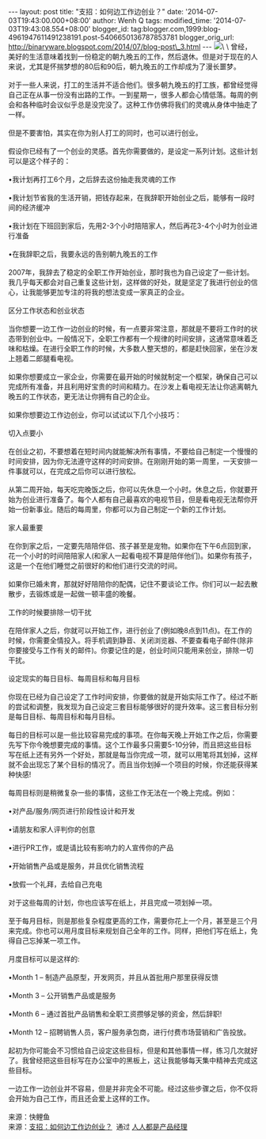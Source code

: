 --- layout: post title: "支招：如何边工作边创业？" date:
'2014-07-03T19:43:00.000+08:00' author: Wenh Q tags: modified\_time:
'2014-07-03T19:43:08.554+08:00' blogger\_id:
tag:blogger.com,1999:blog-4961947611491238191.post-5406650136787853781
blogger\_orig\_url:
http://binaryware.blogspot.com/2014/07/blog-post\_3.html ---
![](https://images-blogger-opensocial.googleusercontent.com/gadgets/proxy?url=http%3A%2F%2Fimage.woshipm.com%2Fwp-files%2F2014%2F07%2F5d58299856a53afba1ead82786e5aaa0.jpg&container=blogger&gadget=a&rewriteMime=image%2F*)\
\
曾经，美好的生活意味着找到一份稳定的朝九晚五的工作，然后退休。但是对于现在的人来说，尤其是怀揣梦想的80后和90后，朝九晚五的工作却成为了漫长噩梦。\
\
对于一些人来说，打工的生活并不适合他们。很多朝九晚五的打工族，都曾经觉得自己正在从事一份没有出路的工作。一到星期一，很多人都会心情低落。每周的例会和各种临时会议似乎总是没完没了。这种工作仿佛将我们的灵魂从身体中抽走了一样。\
\
但是不要害怕，其实在你为别人打工的同时，也可以进行创业。\
\
假设你已经有了一个创业的灵感。首先你需要做的，是设定一系列计划。这些计划可以是这个样子的：\
\
•我计划再打工6个月，之后辞去这份抽走我灵魂的工作\
\
•我计划节省我的生活开销，把钱存起来，在我辞职开始创业之后，能够有一段时间的经济缓冲\
\
•我计划在下班回到家后，先用2-3个小时陪陪家人，然后再花3-4个小时为创业进行准备\
\
•在我辞职之后，我要永远的告别朝九晚五的工作\
\
2007年，我辞去了稳定的全职工作开始创业，那时我也为自己设定了一些计划。我几乎每天都会对自己重复这些计划，这样做的好处，就是坚定了我进行创业的信心，让我能够更加专注的将我的想法变成一家真正的企业。\
\
区分工作状态和创业状态\
\
当你想要一边工作一边创业的时候，有一点要非常注意，那就是不要将工作时的状态带到创业中。一般情况下，全职工作都有一个规律的时间安排，这通常意味着乏味和枯燥。在进行全职工作的时候，大多数人整天想的，都是赶快回家，坐在沙发上翘着二郎腿看电视。\
\
如果你想要成立一家企业，你需要在最开始的时候就制定一个框架，确保自己可以完成所有准备，并且利用好宝贵的时间和精力。在沙发上看电视无法让你逃离朝九晚五的工作状态，更无法让你拥有自己的企业。\
\
如果你想要边工作边创业，你可以试试以下几个小技巧：\
\
切入点要小\
\
在创业之初，不要想着在短时间内就能解决所有事情，不要给自己制定一个慢慢的时间安排，因为你无法遵守这样的时间安排。在刚刚开始的第一周里，一天安排一件事就可以，在完成之后你可以进行放松。\
\
从第二周开始，每天吃完晚饭之后，你可以先休息一个小时。休息之后，你就要开始为创业进行准备了。每个人都有自己最喜欢的电视节目，但是看电视无法帮你开始一份新事业。随后的每周里，你都可以为自己制定一个新的工作计划。\
\
家人最重要\
\
在你到家之后，一定要先陪陪伴侣、孩子甚至是宠物。如果你在下午6点回到家，花一个小时的时间陪陪家人(和家人一起看电视不算是陪伴他们)。如果你有孩子，这是一个在他们睡觉之前很好的和他们进行交流的时间。\
\
如果你已婚未育，那就好好陪陪你的配偶，记住不要谈论工作。你们可以一起去散散步，去锻炼或是一起做一顿丰盛的晚餐。\
\
工作的时候要排除一切干扰\
\
在陪伴家人之后，你就可以开始工作，进行创业了(例如晚8点到11点)。在工作的时候，你需要全情投入。将手机调到静音、关闭浏览器、不要查看电子邮件(除非你要接受与工作有关的邮件)。你要记住的是，创业时间只能用来创业，排除一切干扰。\
\
设定现实的每日目标、每周目标和每月目标\
\
你现在已经为自己设定了工作时间安排，你要做的就是开始实际工作了。经过不断的尝试和调整，我发现为自己设定三套目标能够很好的提升效率。这三套目标分别是每日目标、每周目标和每月目标。\
\
每日的目标可以是一些比较容易完成的事项。在你每天晚上开始工作之后，你需要先写下你今晚想要完成的事情。这个工作最多只需要5-10分钟，而且把这些目标写在纸上还有另外一个好处，那就是每当你完成一项，就可以用笔将其划掉，这样就不会出现忘了某个目标的情况了。而且当你划掉一个项目的时候，你还能获得某种快感!\
\
每周目标则是稍微复杂一些的事情，这些工作无法在一个晚上完成。例如：\
\
•对产品/服务/网页进行阶段性设计和开发\
\
•请朋友和家人评判你的创意\
\
•进行PR工作，或是请比较有影响力的人宣传你的产品\
\
•开始销售产品或是服务，并且优化销售流程\
\
•放假一个礼拜，去给自己充电\
\
对于这些每周的计划，你也应该写在纸上，并且完成一项划掉一项。\
\
至于每月目标，则是那些复杂程度更高的工作，需要你花上一个月，甚至是三个月来完成。你也可以用月度目标来规划自己全年的工作。同样，把他们写在纸上，免得自己忘掉某一项工作。\
\
月度目标可以是这样的:\
\
•Month 1 – 制造产品原型，开发网页，并且从首批用户那里获得反馈\
\
•Month 3 – 公开销售产品或是服务\
\
•Month 6 – 通过首批产品销售和全职工资攒够足够的资金，然后辞职!\
\
•Month 12 – 招聘销售人员，客户服务承包商，进行付费市场营销和广告投放。\
\
起初为你可能会不习惯给自己设定这些目标，但是和其他事情一样，练习几次就好了。我曾经把这些目标写在办公室中的黑板上，这让我能够每天集中精神去完成这些目标。\
\
一边工作一边创业并不容易，但是并非完全不可能。经过这些步骤之后，你不仅将会开始为自己工作，而且还会爱上这样的工作。\
\
来源：快鲤鱼
\
来源：[支招：如何边工作边创业？](http://www.woshipm.com/pmd/92586.html)  通过 [人人都是产品经理](http://www.woshipm.com/)

